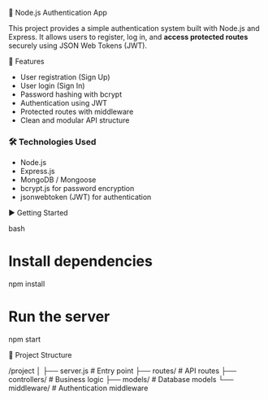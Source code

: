 🔐 Node.js Authentication App

This project provides a simple authentication system built with Node.js and Express.
It allows users to register, log in, and **access protected routes** securely using JSON Web Tokens (JWT).

🚀 Features

* User registration (Sign Up)
* User login (Sign In)
* Password hashing with bcrypt
* Authentication using JWT
* Protected routes with middleware
* Clean and modular API structure

### 🛠️ Technologies Used

* Node.js
* Express.js
* MongoDB / Mongoose
* bcrypt.js for password encryption
* jsonwebtoken (JWT) for authentication

▶️ Getting Started

bash
# Install dependencies
npm install

# Run the server
npm start


📁 Project Structure

/project
│
├── server.js          # Entry point
├── routes/            # API routes
├── controllers/       # Business logic
├── models/            # Database models
└── middleware/        # Authentication middleware

